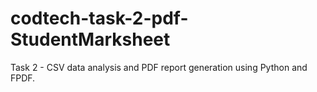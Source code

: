 # codtech-task-2-pdf-StudentMarksheet
Task 2 - CSV data analysis and PDF report generation using Python and FPDF.
